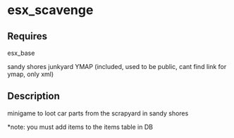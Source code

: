 # esx_scavenge

## Requires
esx_base

sandy shores junkyard YMAP (included, used to be public, cant find link for ymap, only xml)

## Description
minigame to loot car parts from the scrapyard in sandy shores

*note: you must add items to the items table in DB
